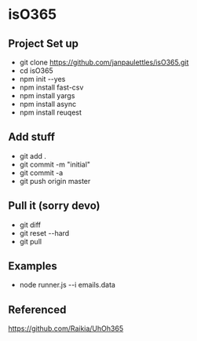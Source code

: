 # isO365

## Project Set up
* git clone https://github.com/janpaulettles/isO365.git
* cd isO365
* npm init --yes
* npm install fast-csv
* npm install yargs
* npm install async
* npm install reuqest

## Add stuff
* git add .
* git commit -m "initial"
* git commit -a
* git push origin master

## Pull it (sorry devo)
* git diff
* git reset --hard
* git pull


## Examples
* node runner.js --i emails.data

## Referenced
https://github.com/Raikia/UhOh365